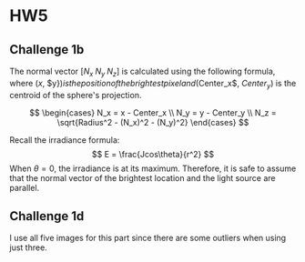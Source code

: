 # HW5

## Challenge 1b

The normal vector $[N_x\;N_y\;N_z]$ is calculated using the following formula, where ($x$, $y}$) is the position of the brightest pixel and ($Center_x$, $Center_y$) is the centroid of the sphere's projection.

$$
\begin{cases}
N_x = x - Center_x \\
N_y = y - Center_y \\
N_z = \sqrt{Radius^2 - (N_x)^2 - (N_y)^2}
\end{cases}
$$

Recall the irradiance formula:
$$ E = \frac{Jcos\theta}{r^2} $$
When $\theta=0$, the irradiance is at its maximum. Therefore, it is safe to assume that the normal vector of the brightest location and the light source are parallel.

## Challenge 1d

I use all five images for this part since there are some outliers when using just three.
